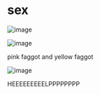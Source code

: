 # sex

![image](https://github.com/acheswan/sex/assets/151301781/bc55c967-30d4-4c34-a949-3d5c57028aa7)

![image](https://github.com/acheswan/acheswan/assets/151301781/87e8b4f4-b291-4638-ab08-803ff5581427)

pink faggot and yellow faggot

![image](https://github.com/acheswan/acheswan/assets/151301781/3617c9a1-d06f-4c7b-a47b-3788ffe9f566)

HEEEEEEEEELPPPPPPPP
